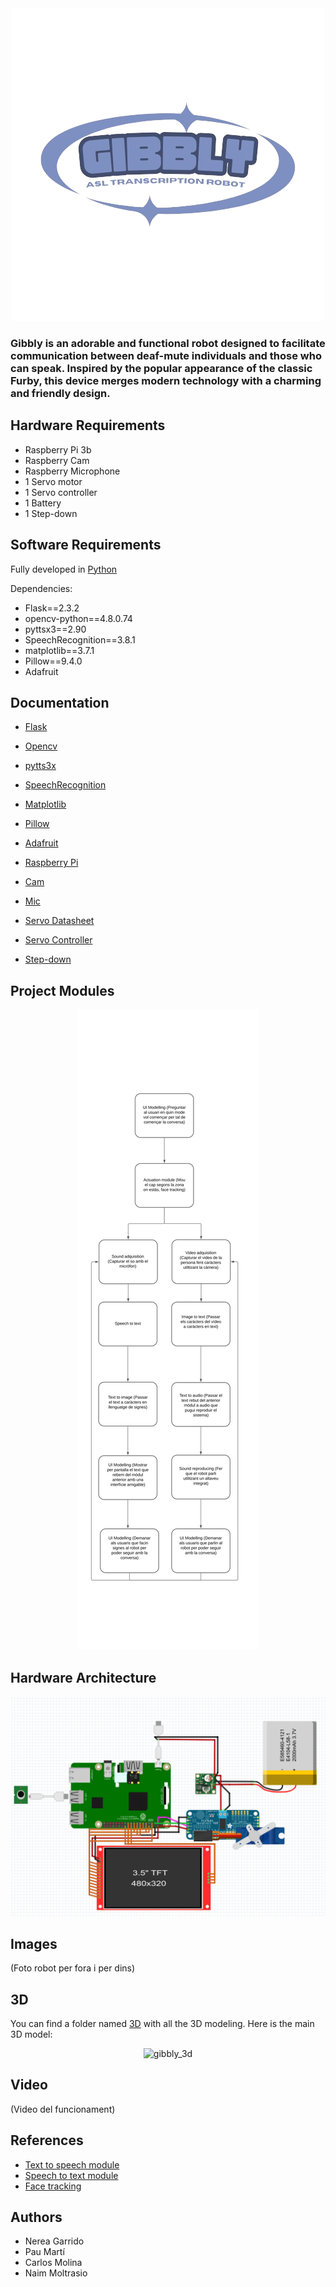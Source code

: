 <div align="center">
  <img src="images/logo.png" alt="Gibbly" >
</div>

<h3>Gibbly is an adorable and functional robot designed to facilitate communication between deaf-mute individuals and those who can speak. Inspired by the popular appearance of the classic Furby, this device merges modern technology with a charming and friendly design. </h3>

## Hardware Requirements
- Raspberry Pi 3b
- Raspberry Cam
- Raspberry Microphone
- 1 Servo motor
- 1 Servo controller
- 1 Battery
- 1 Step-down

## Software Requirements
Fully developed in [Python](https://www.python.org/)

Dependencies:
- Flask==2.3.2
- opencv-python==4.8.0.74
- pyttsx3==2.90
- SpeechRecognition==3.8.1
- matplotlib==3.7.1
- Pillow==9.4.0
- Adafruit

## Documentation
- [Flask](https://flask.palletsprojects.com/en/3.0.x/)
- [Opencv](https://opencv.org/)
- [pytts3x](https://pypi.org/project/pyttsx3/)
- [SpeechRecognition](https://pypi.org/project/SpeechRecognition/)
- [Matplotlib](https://matplotlib.org/)
- [Pillow](https://pypi.org/project/pillow/)
- [Adafruit](./Hardware/Pantalla.jpg)

- [Raspberry Pi](https://www.raspberrypi.com/documentation/)
- [Cam](./Hardware/CAMMODV2.pdf)
- [Mic](./Hardware/Micro.pdf)
- [Servo Datasheet](./Hardware/sg90_datasheet.pdf)
- [Servo Controller](./Hardware/PCA9685.pdf)
- [Step-down](./Hardware/Step-down.pdf)

## Project Modules
<div align="center">
  <img src="images/Flow Chart.png" alt="DiagdeFlux" >
</div>

## Hardware Architecture
<div align="center">
  <img src="images/fritzing.png" alt="fritzing" >
</div>

## Images
(Foto robot per fora i per dins)

## 3D
You can find a folder named [3D](./3D) with all the 3D modeling. Here is the main 3D model:
<div align="center">
  <img src="images/gibbly_3d.gif" alt="gibbly_3d" >
</div>

## Video
(Video del funcionament)

## References
- [Text to speech module](https://pypi.org/project/pyttsx3/)
- [Speech to text module](https://pypi.org/project/SpeechRecognition/)
- [Face tracking](https://www.instructables.com/Pan-Tilt-face-tracking-with-the-raspberry-pi/)

## Authors
- Nerea Garrido
- Pau Martí
- Carlos Molina
- Naim Moltrasio
